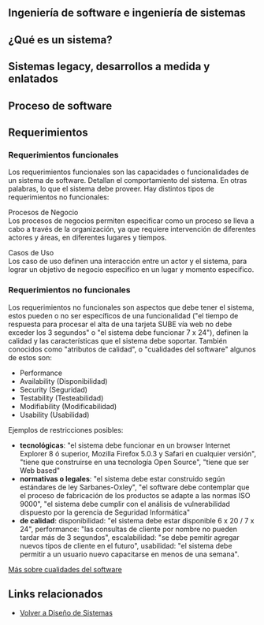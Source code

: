 Ingeniería de software e ingeniería de sistemas
-----------------------------------------------

¿Qué es un sistema?
-------------------

Sistemas legacy, desarrollos a medida y enlatados
-------------------------------------------------

Proceso de software
-------------------

Requerimientos
--------------

### Requerimientos funcionales

Los requerimientos funcionales son las capacidades o funcionalidades de un sistema de software. Detallan el comportamiento del sistema. En otras palabras, lo que el sistema debe proveer. Hay distintos tipos de requerimientos no funcionales:

Procesos de Negocio  
Los procesos de negocios permiten especificar como un proceso se lleva a cabo a través de la organización, ya que requiere intervención de diferentes actores y áreas, en diferentes lugares y tiempos.

<!-- -->

Casos de Uso  
Los caso de uso definen una interacción entre un actor y el sistema, para lograr un objetivo de negocio especifico en un lugar y momento especifico.

### Requerimientos no funcionales

Los requerimientos no funcionales son aspectos que debe tener el sistema, estos pueden o no ser específicos de una funcionalidad ("el tiempo de respuesta para procesar el alta de una tarjeta SUBE vía web no debe exceder los 3 segundos" o "el sistema debe funcionar 7 x 24"), definen la calidad y las características que el sistema debe soportar. También conocidos como "atributos de calidad", o "cualidades del software" algunos de estos son:

-   Performance
-   Availability (Disponibilidad)
-   Security (Seguridad)
-   Testability (Testeabilidad)
-   Modifiability (Modificabilidad)
-   Usability (Usabilidad)

Ejemplos de restricciones posibles:

-   **tecnológicas**: "el sistema debe funcionar en un browser Internet Explorer 8 ó superior, Mozilla Firefox 5.0.3 y Safari en cualquier versión", "tiene que construirse en una tecnología Open Source", "tiene que ser Web based"
-   **normativas o legales**: "el sistema debe estar construido según estándares de ley Sarbanes-Oxley", "el software debe contemplar que el proceso de fabricación de los productos se adapte a las normas ISO 9000", "el sistema debe cumplir con el análisis de vulnerabilidad dispuesto por la gerencia de Seguridad Informática"
-   **de calidad**: disponibilidad: "el sistema debe estar disponible 6 x 20 / 7 x 24", performance: "las consultas de cliente por nombre no pueden tardar más de 3 segundos", escalabilidad: "se debe pemitir agregar nuevos tipos de cliente en el futuro", usabilidad: "el sistema debe permitir a un usuario nuevo capacitarse en menos de una semana".

[Más sobre cualidades del software](https://docs.google.com/viewer?a=v&pid=sites&srcid=ZGVmYXVsdGRvbWFpbnx1dG50YWRwfGd4OmUzMGM5YzRmNDdjZTYxMw)

Links relacionados
------------------

-   [Volver a Diseño de Sistemas](design-temario.md)

